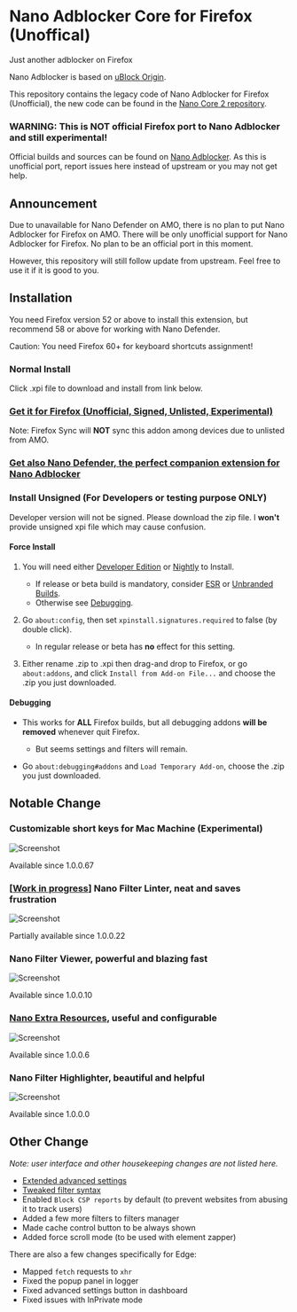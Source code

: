 # Nano Adblocker Core for Firefox (Unoffical)

Just another adblocker on Firefox

Nano Adblocker is based on [uBlock Origin](https://github.com/gorhill/uBlock).

This repository contains the legacy code of Nano Adblocker for Firefox 
(Unofficial), the new code can be found in the
[Nano Core 2 repository](https://github.com/LiCybora/NanoCore2).

### WARNING: This is NOT official Firefox port to Nano Adblocker and still experimental!

Official builds and sources can be found on [Nano Adblocker](https://github.com/NanoAdblocker/NanoCore). 
As this is unofficial port, report issues here instead of upstream or you may 
not get help.

## Announcement

Due to unavailable for Nano Defender on AMO, there is no plan to put Nano 
Adblocker for Firefox on AMO. There will be only unofficial support for Nano 
Adblocker for Firefox. No plan to be an official port in this moment. 

However, this repository will still follow update from upstream. Feel free to 
use it if it is good to you.

## Installation

You need Firefox version 52 or above to install this extension, but recommend 
58 or above for working with Nano Defender.

Caution: You need Firefox 60+ for keyboard shortcuts assignment!

### Normal Install

Click .xpi file to download and install from link below.

### [Get it for Firefox (Unofficial, Signed, Unlisted, Experimental)](https://github.com/LiCybora/NanoCoreFirefox/releases/)

Note: Firefox Sync will **NOT** sync this addon among devices due to unlisted 
from AMO.

### [Get also Nano Defender, the perfect companion extension for Nano Adblocker](https://jspenguin2017.github.io/uBlockProtector)

### Install Unsigned (For Developers or testing purpose ONLY)

Developer version will not be signed. Please download the zip file. I **won't**
provide unsigned xpi file which may cause confusion.

#### Force Install

 1. You will need either [Developer Edition](https://www.mozilla.org/firefox/developer/)
 or [Nightly](https://nightly.mozilla.org/) to Install.
 	 - If release or beta build is mandatory, consider
 	 [ESR](https://www.mozilla.org/en-US/firefox/organizations/) or
 	 [Unbranded Builds](https://wiki.mozilla.org/Add-ons/Extension_Signing#Unbranded_Builds). 
 	 - Otherwise see [Debugging](https://github.com/LiCybora/NanoCoreFirefox#debugging).

 2. Go `about:config`, then set `xpinstall.signatures.required` to false (by 
 double click).
 	 - In regular release or beta has **no** effect for this setting.

 3. Either rename .zip to .xpi then drag-and drop to Firefox, or go 
 `about:addons`, and click `Install from Add-on File...` and choose the .zip
 you just downloaded.

#### Debugging

 - This works for **ALL** Firefox builds, but all debugging addons **will be
 removed** whenever quit Firefox.
 	- But seems settings and filters will remain.

 - Go `about:debugging#addons` and `Load Temporary Add-on`, choose the .zip you
 just downloaded.

## Notable Change

### Customizable short keys for Mac Machine (Experimental)

![Screenshot](https://i.imgur.com/If3yfEe.png)

Available since 1.0.0.67

### \[[Work in progress](https://github.com/NanoAdblocker/NanoCore/issues/1)\] Nano Filter Linter, neat and saves frustration

![Screenshot](https://i.imgur.com/SStKkqq.png)

Partially available since 1.0.0.22

### Nano Filter Viewer, powerful and blazing fast

![Screenshot](https://i.imgur.com/fZh4Hqn.png)

Available since 1.0.0.10

### [Nano Extra Resources](https://github.com/NanoAdblocker/NanoFilters/blob/master/NanoFiltersSource/NanoResources.txt), useful and configurable

![Screenshot](https://i.imgur.com/0HIYf4d.png)

Available since 1.0.0.6

### Nano Filter Highlighter, beautiful and helpful

![Screenshot](https://i.imgur.com/KktoFJL.png)

Available since 1.0.0.0

## Other Change

*Note: user interface and other housekeeping changes are not listed here.*

- [Extended advanced settings](https://github.com/NanoAdblocker/NanoCore2/blob/master/notes/advanced_settings.md#advanced-settings)
- [Tweaked filter syntax](https://github.com/NanoAdblocker/NanoCore2/blob/master/notes/filter_syntax.md#filter-syntax)
- Enabled `Block CSP reports` by default (to prevent websites from abusing it
  to track users)
- Added a few more filters to filters manager
- Made cache control button to be always shown
- Added force scroll mode (to be used with element zapper)

There are also a few changes specifically for Edge:
- Mapped `fetch` requests to `xhr`
- Fixed the popup panel in logger
- Fixed advanced settings button in dashboard
- Fixed issues with InPrivate mode
